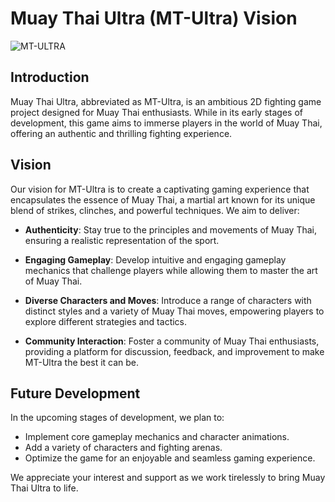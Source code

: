 # Muay Thai Ultra (MT-Ultra) Vision
![MT-ULTRA](https://github.com/RyanYeaman/MT-Ultra/assets/107305865/c0cbcec3-a46a-45c6-beb8-98e09fa00927)

## Introduction
Muay Thai Ultra, abbreviated as MT-Ultra, is an ambitious 2D fighting game project designed for Muay Thai enthusiasts. While in its early stages of development, this game aims to immerse players in the world of Muay Thai, offering an authentic and thrilling fighting experience.

## Vision
Our vision for MT-Ultra is to create a captivating gaming experience that encapsulates the essence of Muay Thai, a martial art known for its unique blend of strikes, clinches, and powerful techniques. We aim to deliver:

- **Authenticity**: Stay true to the principles and movements of Muay Thai, ensuring a realistic representation of the sport.

- **Engaging Gameplay**: Develop intuitive and engaging gameplay mechanics that challenge players while allowing them to master the art of Muay Thai.

- **Diverse Characters and Moves**: Introduce a range of characters with distinct styles and a variety of Muay Thai moves, empowering players to explore different strategies and tactics.

- **Community Interaction**: Foster a community of Muay Thai enthusiasts, providing a platform for discussion, feedback, and improvement to make MT-Ultra the best it can be.

## Future Development
In the upcoming stages of development, we plan to:
- Implement core gameplay mechanics and character animations.
- Add a variety of characters and fighting arenas.
- Optimize the game for an enjoyable and seamless gaming experience.

We appreciate your interest and support as we work tirelessly to bring Muay Thai Ultra to life.
